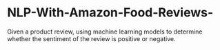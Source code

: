 # NLP-With-Amazon-Food-Reviews-
Given a product review, using machine learning models to determine whether the sentiment of the review is positive or negative. 
